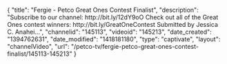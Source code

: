 {
    "title": "Fergie - Petco Great Ones Contest Finalist",
    "description": "Subscribe to our channel: http:\/\/bit.ly\/12dY9oO Check out all of the Great Ones contest winners: http:\/\/bit.ly\/GreatOneContest Submitted by Jessica C. Anahei...",
    "channelid": "145113",
    "videoid": "145213",
    "date_created": "1394762631",
    "date_modified": "1418181180",
    "type": "captivate",
    "layout": "channelVideo",
    "url": "\/petco-tv\/fergie-petco-great-ones-contest-finalist\/145113-145213"
}